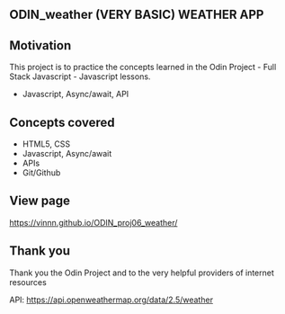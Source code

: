 ## ODIN_weather (VERY BASIC) WEATHER APP

## Motivation
This project is to practice the concepts learned in the Odin Project - Full Stack Javascript - Javascript lessons.
- Javascript, Async/await, API

## Concepts covered
- HTML5, CSS
- Javascript, Async/await
- APIs
- Git/Github

## View page
https://vinnn.github.io/ODIN_proj06_weather/

## Thank you
Thank you the Odin Project
and to the very helpful providers of internet resources 

API:
https://api.openweathermap.org/data/2.5/weather


